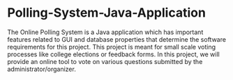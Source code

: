 # Polling-System-Java-Application
The Online Polling System is a Java application which has important features related to GUI and database properties that determine the software requirements for this project. This  project is meant for small scale voting processes like college elections or feedback forms. In  this project, we will provide an online tool to vote on various questions submitted by the administrator/organizer.
